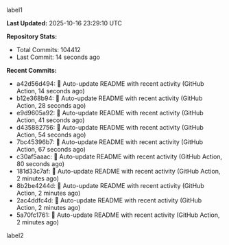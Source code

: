 
label1 
<!-- ACTIVITY_START -->
**Last Updated:** 2025-10-16 23:29:10 UTC

**Repository Stats:**
- Total Commits: 104412
- Last Commit: 14 seconds ago

**Recent Commits:**
- a42d56d494: 🤖 Auto-update README with recent activity (GitHub Action, 14 seconds ago)
- b12e368b94: 🤖 Auto-update README with recent activity (GitHub Action, 28 seconds ago)
- e9d9605a92: 🤖 Auto-update README with recent activity (GitHub Action, 41 seconds ago)
- d435882756: 🤖 Auto-update README with recent activity (GitHub Action, 54 seconds ago)
- 7bc45396b7: 🤖 Auto-update README with recent activity (GitHub Action, 67 seconds ago)
- c30af5aaac: 🤖 Auto-update README with recent activity (GitHub Action, 80 seconds ago)
- 181d33c7af: 🤖 Auto-update README with recent activity (GitHub Action, 2 minutes ago)
- 8b2be4244d: 🤖 Auto-update README with recent activity (GitHub Action, 2 minutes ago)
- 2ac4ddfc4d: 🤖 Auto-update README with recent activity (GitHub Action, 2 minutes ago)
- 5a70fc1761: 🤖 Auto-update README with recent activity (GitHub Action, 2 minutes ago)
<!-- ACTIVITY_END -->

label2
